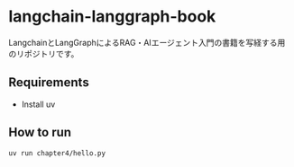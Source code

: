 # langchain-langgraph-book

LangchainとLangGraphによるRAG・AIエージェント入門の書籍を写経する用のリポジトリです。

## Requirements

- Install uv

## How to run

```bash
uv run chapter4/hello.py
```
